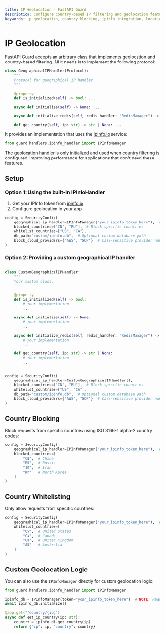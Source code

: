 ```yaml
---
title: IP Geolocation - FastAPI Guard
description: Configure country-based IP filtering and geolocation features using IPInfo's database in FastAPI Guard
keywords: ip geolocation, country blocking, ipinfo integration, location filtering
---
```


# IP Geolocation

FastAPI Guard accepts an arbitrary class that implements geolocation and country-based filtering. All it needs is to implement the following protocol:

```python
class GeographicalIPHandler(Protocol):
    """
    Protocol for geographical IP handler.
    """

    @property
    def is_initialized(self) -> bool: ...

    async def initialize(self) -> None: ...

    async def initialize_redis(self, redis_handler: "RedisManager") -> None: ...

    def get_country(self, ip: str) -> str | None: ...
```

It provides an implementation that uses the [ipinfo.io](https://ipinfo.io/signup) service:

```python
from guard.handlers.ipinfo_handler import IPInfoManager
```

The geolocation handler is only initialized and used when country filtering is configured, improving performance for applications that don't need these features.

## Setup

### Option 1: Using the built-in IPInfoHandler

1. Get your IPInfo token from [ipinfo.io](https://ipinfo.io/signup)
2. Configure geolocation in your app:

```python
config = SecurityConfig(
    geographical_ip_handler=IPInfoManager("your_ipinfo_token_here"),  # NOTE: Required when using country filtering
    blocked_countries=["CN", "RU"],  # Block specific countries
    whitelist_countries=["US", "CA"],
    db_path="custom/ipinfo.db",  # Optional custom database path
    block_cloud_providers={"AWS", "GCP"}  # Case-sensitive provider names
)
```

### Option 2: Providing a custom geographical IP handler

```python

class CustomGeographicalIPHandler:
    """
    Your custom class.
    """

    @property
    def is_initialized(self) -> bool:
        # your implementation
        ...

    async def initialize(self) -> None:
        # your implementation
        ...

    async def initialize_redis(self, redis_handler: "RedisManager") -> None:
        # your implementation
        ...

    def get_country(self, ip: str) -> str | None:
        # your implementation
        ...


config = SecurityConfig(
    geographical_ip_handler=CustomGeographicalIPHandler(),
    blocked_countries=["CN", "RU"],  # Block specific countries
    whitelist_countries=["US", "CA"],
    db_path="custom/ipinfo.db",  # Optional custom database path
    block_cloud_providers={"AWS", "GCP"}  # Case-sensitive provider names
)
```

## Country Blocking

Block requests from specific countries using ISO 3166-1 alpha-2 country codes:

```python
config = SecurityConfig(
    geographical_ip_handler=IPInfoManager("your_ipinfo_token_here"),  # NOTE: Required when using country filtering
    blocked_countries=[
        "CN",  # China
        "RU",  # Russia
        "IR",  # Iran
        "KP"   # North Korea
    ]
)
```

## Country Whitelisting

Only allow requests from specific countries:

```python
config = SecurityConfig(
    geographical_ip_handler=IPInfoManager("your_ipinfo_token_here"),  # NOTE: Required when using country filtering
    whitelist_countries=[
        "US",  # United States
        "CA",  # Canada
        "GB",  # United Kingdom
        "AU"   # Australia
    ]
)
```

## Custom Geolocation Logic

You can also use the `IPInfoManager` directly for custom geolocation logic:

```python
from guard.handlers.ipinfo_handler import IPInfoManager

ipinfo_db = IPInfoManager(token="your_ipinfo_token_here")  # NOTE: Required when using custom geolocation
await ipinfo_db.initialize()

@app.get("/country/{ip}")
async def get_ip_country(ip: str):
    country = ipinfo_db.get_country(ip)
    return {"ip": ip, "country": country}
```